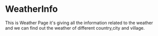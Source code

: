 # WeatherInfo
This is Weather Page it's giving all the information related to the weather and we can find out the weather of different country,city and village.
